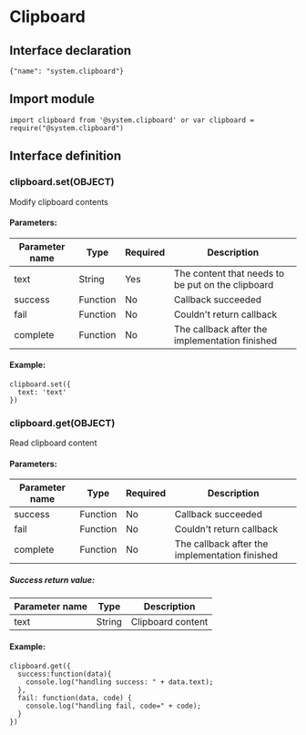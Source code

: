 # Clipboard

## Interface declaration

```
{"name": "system.clipboard"}
```

## Import module

```
import clipboard from '@system.clipboard' or var clipboard = require("@system.clipboard")
```

## Interface definition

### clipboard.set(OBJECT)

Modify clipboard contents

#### Parameters:

| Parameter name | Type     | Required | Description                              |
| -------------- | -------- | -------- | ---------------------------------------- |
| text           | String   | Yes      | The content that needs to be put on the clipboard |
| success        | Function | No       | Callback succeeded                       |
| fail           | Function | No       | Couldn't return callback                 |
| complete       | Function | No       | The callback after the implementation finished |

#### Example:

```
clipboard.set({
  text: 'text'
})
```

### clipboard.get(OBJECT)

Read clipboard content

#### Parameters:

| Parameter name | Type     | Required | Description                              |
| -------------- | -------- | -------- | ---------------------------------------- |
| success        | Function | No       | Callback succeeded                       |
| fail           | Function | No       | Couldn't return callback                 |
| complete       | Function | No       | The callback after the implementation finished |

##### Success return value:

| Parameter name | Type   | Description       |
| -------------- | ------ | ----------------- |
| text           | String | Clipboard content |

#### Example:

```
clipboard.get({
  success:function(data){
    console.log("handling success: " + data.text);
  },
  fail: function(data, code) {
    console.log("handling fail, code=" + code);
  }
})
```